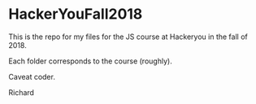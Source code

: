 # HackerYouFall2018

This is the repo for my files for the JS course at Hackeryou in the fall of 2018.

Each folder corresponds to the course (roughly).

Caveat coder.

Richard
